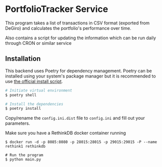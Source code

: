 # PortfolioTracker Service
This program takes a list of transactions in CSV format (exported from DeGiro) and calculates the portfolio's performance over time. 

Also contains a script for updating the information which can be run daily through CRON or similar service

## Installation
This backend uses Poetry for dependency management. Poetry can be installed using your system's package manager but it is recommended to use [the official install script](https://python-poetry.org/docs/#installation).

```bash
# Initiate virtual environment
$ poetry shell

# Install the dependencies
$ poetry install
```

Copy/rename the `config.ini.dist` file to `config.ini` and fill out your parameters.

Make sure you have a RethinkDB docker container running
```
$ docker run -d -p 8085:8080 -p 28015:28015 -p 29015:29015 -P --name rethink1 rethinkdb
```

```
# Run the program
$ python main.py
```